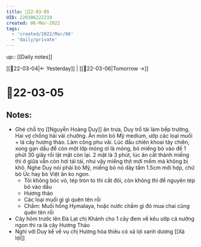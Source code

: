 ```yaml
---
title: 📝22-03-05
UID: 220306222219
created: 06-Mar-2022
tags:
  - 'created/2022/Mar/06'
  - 'daily/private'
---
```

up:: [[Daily notes]]

[[📝22-03-04|<- Yesterday]] | [[📝22-03-06|Tomorrow ->]]
# 📝22-03-05

## Notes:
- Ghé chỗ trọ [[Nguyễn Hoàng Duy]] ăn trưa, Duy trổ tài làm bếp trưởng. Hai vợ chồng hài vãi chưởng. Ăn món bò Mỹ medium, ướp các loại muối + lá cây hương thảo. Làm công phu vãi. Lúc đầu chiên khoai tây chiên, xong gạn dầu để còn một lớp mỏng ơi là mỏng, bỏ miếng bò vào để 1 phút 30 giây rồi lật mặt còn lại. 2 mặt là 3 phút, lúc ăn cắt thành miếng thì ở giữa vẫn còn hơi tái tái, như vậy miếng thịt mới mềm mà không bị khô. Nghe Duy nói phải bò Mỹ, miếng bò nó dày tầm 1.5cm mới hợp, chứ bò Úc hay bò Việt ăn ko ngon.
	- Tỏi không bóc vỏ, tép tròn to thì cắt đôi, còn không thì để nguyên tép bỏ vào dầu
	- Hương thảo 
	- Các loại muối gì gì quên tên rồi
	- Chấm: Muối hồng Hymalaya, hoặc nước chấm gì đó mua chai cũng quên tên rồi
- Cây hôm trước lên Đà Lạt chị Khánh cho 1 cây đem về kêu ướp cá nướng ngon thì ra là cây Hương Thảo
- Nghi với Duy kể về vụ chị Hương hỏa thiêu có xá lợi xanh dương [[Xá lợi]]

